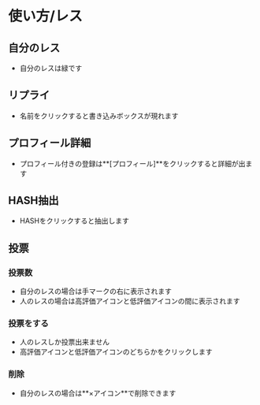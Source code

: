 # 使い方/レス
## 自分のレス
* 自分のレスは緑です
## リプライ
* 名前をクリックすると書き込みボックスが現れます
## プロフィール詳細
* プロフィール付きの登録は**[プロフィール]**をクリックすると詳細が出ます
## HASH抽出
* HASHをクリックすると抽出します
## 投票
### 投票数
* 自分のレスの場合は手マークの右に表示されます
* 人のレスの場合は高評価アイコンと低評価アイコンの間に表示されます
### 投票をする
* 人のレスしか投票出来ません
* 高評価アイコンと低評価アイコンのどちらかをクリックします
### 削除
* 自分のレスの場合は**×アイコン**で削除できます